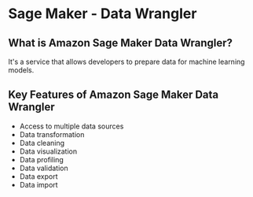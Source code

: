 # Sage Maker - Data Wrangler

## What is Amazon Sage Maker Data Wrangler?

It's a service that allows developers to prepare data for machine learning models.

## Key Features of Amazon Sage Maker Data Wrangler

 - Access to multiple data sources
 - Data transformation
 - Data cleaning
 - Data visualization
 - Data profiling
 - Data validation
 - Data export
 - Data import